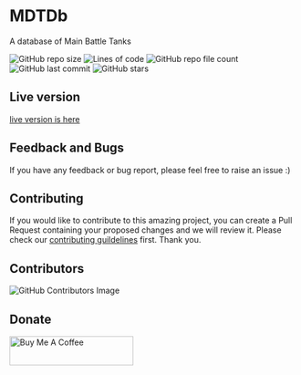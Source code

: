 
# MDTDb

A database of Main Battle Tanks

![GitHub repo size](https://img.shields.io/github/repo-size/n3-rd/mbtdb) ![Lines of code](https://img.shields.io/tokei/lines/github/n3-rd/mbtdb) ![GitHub repo file count](https://img.shields.io/github/directory-file-count/n3-rd/mbtdb) ![GitHub last commit](https://img.shields.io/github/last-commit/n3-rd/mbtdb) ![GitHub stars](https://img.shields.io/github/stars/n3-rd/mbtdb?style=social)

## Live version

[live version is here](https://inspolist.netlify.app/)

## Feedback and Bugs

If you have any feedback or bug report, please feel free to raise an issue :)

## Contributing

If you would like to contribute to this amazing project, you can create a Pull Request containing your proposed changes and we will review it. Please check our [contributing guildelines](CONTRIBUTING.md) first. Thank you.

## Contributors

![GitHub Contributors Image](https://contrib.rocks/image?repo=n3-rd/mbtdb)

## Donate

<a  href="https://www.buymeacoffee.com/Godwinjemegah"  target="_blank"><img  src="https://cdn.buymeacoffee.com/buttons/default-green.png"  alt="Buy Me A Coffee"  style="height: 51px !important;width: 217px !important;" ></a>